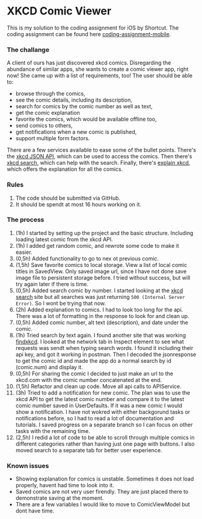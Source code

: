 # XKCD Comic Viewer

This is my solution to the coding assignment for iOS by Shortcut.
The coding assignment can be found here [coding-assignment-mobile](https://github.com/shortcut/coding-assignment-mobile?tab=readme-ov-file).

### The challange

A client of ours has just discovered xkcd comics.
Disregarding the abundance of similar apps, she wants to create a comic viewer app, right now! She came up with a list of requirements, too! The user should be able to:

* browse through the comics,
* see the comic details, including its description,
* search for comics by the comic number as well as text,
* get the comic explanation
* favorite the comics, which would be available offline too,
* send comics to others,
* get notifications when a new comic is published,
* support multiple form factors.

There are a few services available to ease some of the bullet points.
There's the [xkcd JSON API](https://xkcd.com/json.html), which can be used to access the comics.
Then there's [xkcd search](https://relevantxkcd.appspot.com/), which can help with the search.
Finally, there's [explain xkcd](http://www.explainxkcd.com/), which offers the explanation for all the comics.

### Rules

1. The code should be submitted via GitHub.
2. It should be spendt at most 16 hours working on it.

### The process

1. (1h) I started by setting up the project and the basic structure. Including loading latest comic from the xkcd API.
2. (1h) I added get random comic, and rewrote some code to make it easier.
3. (0,5h) Added functionality to go to nex ot previous comic.
4. (1,5h) Save favorite comics to local storage. View a list of local comic titles in SavedView. Only saved image url, since I have not done save image file to persistent storage before. I tried without success, but will try again later if there is time.
5. (0,5h) Added search comic by number. I started looking at the [xkcd search](https://relevantxkcd.appspot.com) site but all searches was just returning `500 (Internal Server Error)`. So I wont be trying that now.
6. (2h) Added explanation to comics. I had to look too long for the api. There was a lot of formatting in the response to look for and clean up.
7. (0,5h) Added comic number, alt text (description), and date under the comic.
8. (1h) Tried search by text again. I found another site that was working [findxkcd](https://findxkcd.com). I looked at the network tab in Inspect element to see what requests was sendt when typing search words. I found it including their api key, and got it working in postman. Then I decoded the jsonresponse to get the comic id and made the app do a normal search by id (comic.num) and display it.
9. (0,5h) For sharing the comic I decided to just make an url to the xkcd.com with the comic number concatenated at the end.
10. (1,5h) Refactor and clean up code. Move all api calls to APIService.
11. (3h) Tried to add a notification for new comic. The plan was to use the xkcd API to get the latest comic number and compare it to the latest comic number saved in UserDefaults. If it was a new comic I would show a notification. I have not wokred with either backgorund tasks or notifications before, so I had to read a lot of documentation and tutorials. I saved progress on a separate branch so I can focus on other tasks with the remaining time.
12. (2,5h) I redid a lot of code to be able to scroll through multiple comics in different categories rather than having just one page with buttons. I also moved search to a separate tab for better user experience.

### Known issues
* Showing explanation for comics is unstable. Sometimes it does not load properly, havent had time to look into it.
* Saved comics are not very user firendly. They are just placed there to demonstrate saving at the moment.
* There are a few variables I would like to move to ComicViewModel but dont have time.
